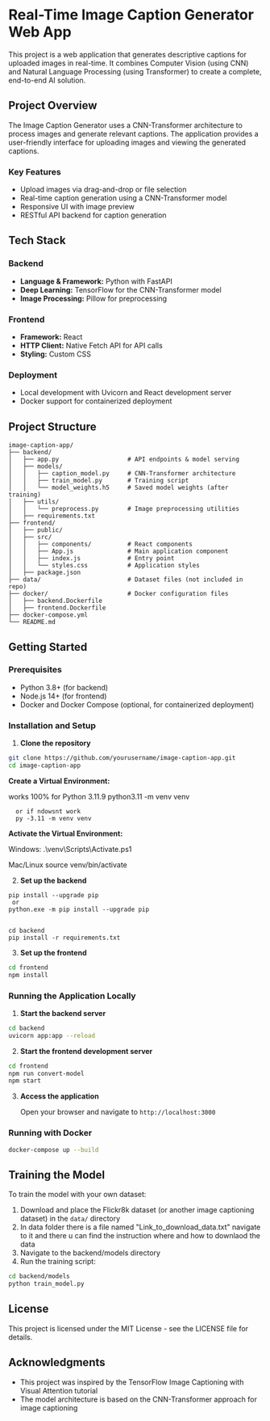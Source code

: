 # Real-Time Image Caption Generator Web App

This project is a web application that generates descriptive captions for uploaded images in real-time. It combines Computer Vision (using CNN) and Natural Language Processing (using Transformer) to create a complete, end-to-end AI solution.

## Project Overview

The Image Caption Generator uses a CNN-Transformer architecture to process images and generate relevant captions. The application provides a user-friendly interface for uploading images and viewing the generated captions.

### Key Features

- Upload images via drag-and-drop or file selection
- Real-time caption generation using a CNN-Transformer model
- Responsive UI with image preview
- RESTful API backend for caption generation

## Tech Stack

### Backend
- **Language & Framework:** Python with FastAPI
- **Deep Learning:** TensorFlow for the CNN-Transformer model
- **Image Processing:** Pillow for preprocessing

### Frontend
- **Framework:** React
- **HTTP Client:** Native Fetch API for API calls
- **Styling:** Custom CSS

### Deployment
- Local development with Uvicorn and React development server
- Docker support for containerized deployment

## Project Structure

```
image-caption-app/
├── backend/
│   ├── app.py                   # API endpoints & model serving
│   ├── models/
│   │   ├── caption_model.py     # CNN-Transformer architecture
│   │   ├── train_model.py       # Training script
│   │   └── model_weights.h5     # Saved model weights (after training)
│   ├── utils/
│   │   └── preprocess.py        # Image preprocessing utilities
│   ├── requirements.txt
├── frontend/
│   ├── public/
│   ├── src/
│   │   ├── components/          # React components
│   │   ├── App.js               # Main application component
│   │   ├── index.js             # Entry point
│   │   └── styles.css           # Application styles
│   ├── package.json
├── data/                        # Dataset files (not included in repo)
├── docker/                      # Docker configuration files
│   ├── backend.Dockerfile
│   ├── frontend.Dockerfile
├── docker-compose.yml
└── README.md
```

## Getting Started

### Prerequisites

- Python 3.8+ (for backend)
- Node.js 14+ (for frontend)
- Docker and Docker Compose (optional, for containerized deployment)

### Installation and Setup

1. **Clone the repository**

```bash
git clone https://github.com/yourusername/image-caption-app.git
cd image-caption-app
```
**Create a Virtual Environment:**


   works 100% for Python 3.11.9
      python3.11 -m venv venv

      or if ndowsnt work 
      py -3.11 -m venv venv

**Activate the Virtual Environment:**
   
   Windows: 
      .\venv\Scripts\Activate.ps1

   Mac/Linux
      source venv/bin/activate


2. **Set up the backend**

```
pip install --upgrade pip
 or
python.exe -m pip install --upgrade pip


cd backend
pip install -r requirements.txt

```

3. **Set up the frontend**

```bash
cd frontend
npm install
```

### Running the Application Locally

1. **Start the backend server**

```bash
cd backend
uvicorn app:app --reload
```

2. **Start the frontend development server**

```bash
cd frontend
npm run convert-model
npm start
```

3. **Access the application**
   
   Open your browser and navigate to `http://localhost:3000`

### Running with Docker

```bash
docker-compose up --build
```

## Training the Model

To train the model with your own dataset:

1. Download and place the Flickr8k dataset (or another image captioning dataset) in the `data/` directory
2. In data folder there is a file named  "Link_to_download_data.txt" navigate to it and there u can find the instruction where and how to downlaod the data
3. Navigate to the backend/models directory
4. Run the training script:

```bash
cd backend/models
python train_model.py
```

## License

This project is licensed under the MIT License - see the LICENSE file for details.

## Acknowledgments

- This project was inspired by the TensorFlow Image Captioning with Visual Attention tutorial
- The model architecture is based on the CNN-Transformer approach for image captioning